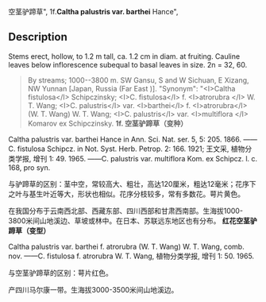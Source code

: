 空茎驴蹄草",
1f.**Caltha palustris var. barthei** Hance",

## Description
Stems erect, hollow, to 1.2 m tall, ca. 1.2 cm in diam. at fruiting. Cauline leaves below inflorescence subequal to basal leaves in size. 2n = 32, 60.

> By streams; 1000--3800 m. SW Gansu, S and W Sichuan, E Xizang, NW Yunnan [Japan, Russia (Far East )].
  "Synonym": "&lt;I&gt;Caltha fistulosa&lt;/I&gt; Schipczinsky; &lt;I&gt;C. fistulosa&lt;/I&gt; f. &lt;I&gt;atrorubra &lt;/I&gt; W. T. Wang; &lt;I&gt;C. palustris&lt;/I&gt; var. &lt;I&gt;barthei&lt;/I&gt; f. &lt;I&gt;atrorubra&lt;/I&gt; (W. T. Wang) W. T. Wang; &lt;I&gt;C. palustris&lt;/I&gt; var. &lt;I&gt;multiflora &lt;/I&gt; Komarov ex Schipczinsky.
**1f. 空茎驴蹄草（变种）**

Caltha palustris var. barthei Hance in Ann. Sci. Nat. ser. 5, 5: 205. 1866. ——C. fistulosa Schipcz. in Not. Syst. Herb. Petrop. 2: 166. 1921; 王文采, 植物分类学报, 增刊 1: 49. 1965. ——C. palustris var. multiflora Kom. ex Schipcz. l. c. 168, pro syn.

与驴蹄草的区别：茎中空，常较高大、粗壮，高达120厘米，粗达12毫米；花序下之叶与基生叶近等大，形状也相似。花序分枝较多，常有多数花。萼片黄色。

在我国分布于云南西北部、西藏东部、四川西部和甘肃西南部。生海拔1000-3800米间山地溪边、草坡或林中。在日本、苏联远东地区也有分布。
**红花空茎驴蹄草（变型）**

Caltha palustris var. barthei f. atrorubra (W. T. Wang) W. T. Wang, comb. nov. ——C. fistulosa f. atrorubra W. T. Wang, 植物分类学报, 增刊 1: 50. 1965.

与空茎驴蹄草的区别：萼片红色。

产四川马尔康一带。生海拔3000-3500米间山地溪边。
